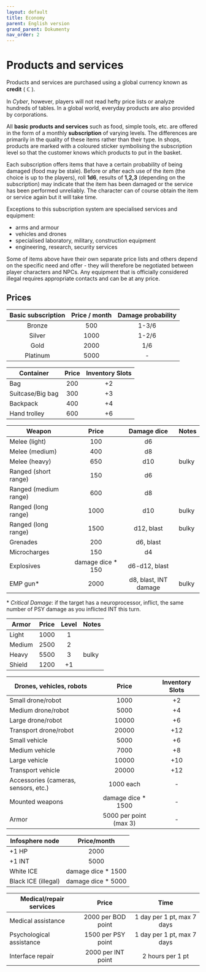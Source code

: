 ```yaml
---
layout: default
title: Economy
parent: English version
grand_parent: Dokumenty
nav_order: 2
---
```


# Products and services

Products and services are purchased using a global currency known as **credit** ( **ℂ** ).

In *Cyber*, however, players will not read hefty price lists or analyze hundreds of tables. In a global world, everyday products are also provided by corporations.

All **basic products and services** such as food, simple tools, etc. are offered in the form of a monthly **subscription** of varying levels. The differences are primarily in the quality of these items rather than their type.
In shops, products are marked with a coloured sticker symbolising the subscription level so that the customer knows which products to put in the basket.

Each subscription offers items that have a certain probability of being damaged (food may be stale). Before or after each use of the item (the choice is up to the players), roll **1d6**, results of **1,2,3** (depending on the subscription) may indicate that the item has been damaged or the service has been performed unreliably. The character can of course obtain the item or service again but it will take time.

Exceptions to this subscription system are  specialised services and equipment:

- arms and armour
- vehicles and drones
- specialised laboratory, military, construction equipment
- engineering, research, security services


Some of items above have their own separate price lists and others depend on the specific need and offer - they will therefore be negotiated between player characters and NPCs.
Any equipment that is officially considered illegal requires appropriate contacts and can be at any price.

## Prices

| Basic subscription | Price / month | Damage probability |
| :----------------: | :-----------: | :----------------: |
|       Bronze       |      500      |       1-3/6        |
|       Silver       |     1000      |       1-2/6        |
|        Gold        |     2000      |        1/6         |
|      Platinum      |     5000      |         -          |

| Container        | Price | Inventory Slots |
| ---------------- | :---: | :-------------: |
| Bag              |  200  |       +2        |
| Suitcase/Big bag |  300  |       +3        |
| Backpack         |  400  |       +4        |
| Hand trolley     |  600  |       +6        |

| Weapon                |       Price       |      Damage dice      | Notes |
| --------------------- | :---------------: | :-------------------: | ----- |
| Melee (light)         |        100        |          d6           |       |
| Melee (medium)        |        400        |          d8           |       |
| Melee (heavy)         |        650        |          d10          | bulky |
| Ranged (short range)  |        150        |          d6           |       |
| Ranged (medium range) |        600        |          d8           |       |
| Ranged (long range)   |       1000        |          d10          | bulky |
| Ranged (long range)   |       1500        |      d12, blast       | bulky |
| Grenades              |        200        |       d6, blast       |       |
| Microcharges          |        150        |          d4           |       |
| Explosives            | damage dice * 150 |     d6-d12, blast     |       |
| EMP gun\*             |       2000        | d8, blast, INT damage | bulky |

\* *Critical Damage*: if the target has a neuroprocessor, inflict, the same number of PSY damage as you inflicted INT this turn.

| Armor  | Price | Level | Notes |
| ------ | :---: | :---: | ----- |
| Light  | 1000  |   1   |       |
| Medium | 2500  |   2   |       |
| Heavy  | 5500  |   3   | bulky |
| Shield | 1200  |  +1   |       |

| Drones, vehicles, robots             |         Price          | Inventory Slots |
| ------------------------------------ | :--------------------: | :-------------: |
| Small  drone/robot                   |          1000          |       +2        |
| Medium  drone/robot                  |          5000          |       +4        |
| Large    drone/robot                 |         10000          |       +6        |
| Transport drone/robot                |         20000          |       +12       |
| Small vehicle                        |          5000          |       +6        |
| Medium vehicle                       |          7000          |       +8        |
| Large vehicle                        |         10000          |       +10       |
| Transport vehicle                    |         20000          |       +12       |
| Accessories (cameras, sensors, etc.) |       1000  each       |        -        |
| Mounted weapons                      |   damage dice * 1500   |        -        |
| Armor                                | 5000 per point (max 3) |        -        |

| Infosphere node     |    Price/month     |
| ------------------- | :----------------: |
| +1 HP               |        2000        |
| +1 INT              |        5000        |
| White ICE           | damage dice * 1500 |
| Black ICE (illegal) | damage dice * 5000 |


| Medical/repair services  |        Price        |            Time            |
| ------------------------ | :-----------------: | :------------------------: |
| Medical assistance       | 2000 per BOD point  | 1 day per 1 pt, max 7 days |
| Psychological assistance | 1500  per PSY point | 1 day per 1 pt, max 7 days |
| Interface repair         | 2000 per INT point  |      2 hours per 1 pt      |
